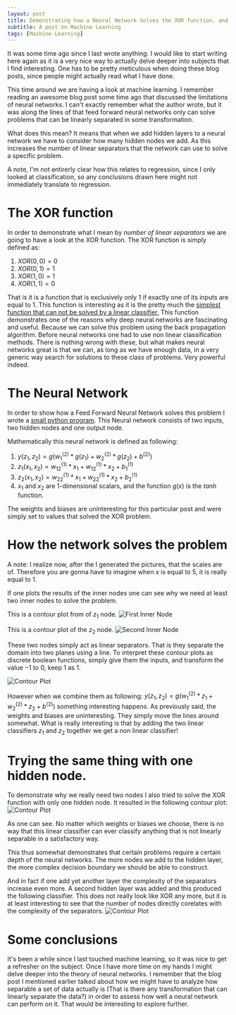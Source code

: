 ```yaml
---
layout: post
title: Demonstrating how a Neural Network Solves the XOR function, and why it has to have at least two inner nodes.
subtitle: A post on Machine Learning
tags: [Machine-Learning]
---
```

It was some time ago since I last wrote anything. I would like to start writing here again as it is a very nice way to actually delve deeper into subjects that I find interesting. One has to be pretty meticulous when doing these blog posts, since people might actually read what I have done.

This time around we are having a look at machine learning. I remember reading an awesome blog post some time ago that discussed the limitations of neural networks. I can't exactly remember what the author wrote, but it was along the lines of that feed forward neural networks only can solve problems that can be linearly separated in some transformation.

What does this mean? It means that when we add hidden layers to a neural network we have to consider how many hidden nodes we add. As this increases the number of linear separators that the network can use to solve a specific problem. 

A note, I'm not entirerly clear how this relates to regression, since I only looked at classification, so any conclusions drawn here might not immediately translate to regression.
# The XOR function 
In order to demonstrate what I mean by *number of linear separators* we are going to have a look at the XOR function. The XOR function is simply defined as:
1. $XOR(0,0) = 0$
2. $XOR(0,1) = 1$
3. $XOR(1,0) = 1$
4. $XOR(1,1) = 0$

That is it is a function that is exclusively only $1$ if exactly one of its inputs are equal to $1$. This function is interesting as it is the pretty much the [simplest function that can not be solved by a linear classifier.](http://www.ece.utep.edu/research/webfuzzy/docs/kk-thesis/kk-thesis-html/node19.html) This function demonstrates one of the reasons why deep neural networks are fascinating and useful. Because we can solve this problem using the back propagation algorithm. Before neural networks one had to use non linear classification methods. There is nothing wrong with these, but what makes neural networks great is that we can, as long as we have enough data, in a very generic way search for solutions to these class of problems. Very powerful indeed.

# The Neural Network
In order to show how a Feed Forward Neural Network solves this problem I wrote a [small python program](https://github.com/dachrillz/BlogPostNeuralNetworks/blob/master/xorneuralnetwork.py). This Neural network consists of two inputs, two hidden nodes and one output node. 

Mathematically this neural network is defined as following:
1. $y(z_1,z_2) = g(w_{1}^{(2)} * g(z_1) + w_{2}^{(2)} * g(z_2) + b^{(2)})$
2. $z_1(x_1,x_2) = w_{12}^{(1)} * x_1 + w_{12}^{(1)} * x_2 + b_1^{(1)}$
3. $z_2(x_1,x_2) = w_{22}^{(1)} * x_1 + w_{22}^{(1)} * x_2 + b_2^{(1)}$
4. $x_1$ and $x_2$ are $1$-dimensional scalars, and the function $g(x)$ is the *tanh* function.

The weights and biases are uninteresting for this particular post and were simply set to values that solved the XOR problem.

# How the network solves the problem
A note: I realize now, after the I generated the pictures, that the scales are of. Therefore you are gonna have to imagine when $x$ is equal to $5$, it is really equal to $1$.

If one plots the results of the inner nodes one can see why we need at least two inner nodes to solve the problem.

This is a contour plot from of $z_1$ node.
![First Inner Node](https://raw.githubusercontent.com/dachrillz/dachrillz.github.io/master/img/xor/z1.png)

This is a contour plot of the $z_2$ node.
![Second Inner Node](https://raw.githubusercontent.com/dachrillz/dachrillz.github.io/master/img/xor/z2.png)

These two nodes simply act as linear separators. That is they separate the domain into two planes using a line.
To interpret these contour plots as discrete boolean functions, simply give them the inputs, and transform the value $-1$ to $0$, keep $1$ as $1$.

![Contour Plot](https://raw.githubusercontent.com/dachrillz/dachrillz.github.io/master/img/xor/Figure_1.png)

However when we combine them as following: 
$y(z_1,z_2) = g(w_{1}^{(2)} * z_1 + w_{2}^{(2)} * z_2 + b^{(2)})$
something interesting happens. As previously said, the weights and biases are uninteresting. They simply move the lines around somewhat. What is really interesting is that by adding the two linear classifiers $z_1$ and $z_2$ together we get a non linear classifier!

# Trying the same thing with one hidden node.
To demonstrate why we really need two nodes I also tried to solve the XOR function with only one hidden node. It resulted in the following contour plot:
![Contour Plot](https://raw.githubusercontent.com/dachrillz/dachrillz.github.io/master/img/xor/zsingle.png)

As one can see. No matter which weights or biases we choose, there is no way that this linear classifier can ever classify anything that is not linearly separable in a satisfactory way. 

This thus somewhat demonstrates that certain problems require a certain depth of the neural networks. The more nodes we add to the hidden layer, the more complex decision boundary we should be able to construct.

And in fact if one add yet another layer the complexity of the separators increase even more. A second hidden layer was added and this produced the following classifier. This does not really look like XOR any more, but it is at least interesting to see that the number of nodes directly corelates with the complexity of the separators.
![Contour Plot](https://raw.githubusercontent.com/dachrillz/dachrillz.github.io/master/img/xor/three.png)

# Some conclusions

It's been a while since I last touched machine learning, so it was nice to get a refresher on the subject. Once I have more time on my hands I might delve deeper into the theory of neural networks. I remember that the blog post I mentioned earlier talked about how we might have to analyze how separable a set of data actually is (That is there any transformation that can linearly separate the data?) in order to assess how well a neural network can perform on it. That would be interesting to explore further.
